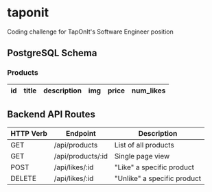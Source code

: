 # taponit
Coding challenge for TapOnIt's Software Engineer position


## PostgreSQL Schema
### Products
id | title | description | img | price | num_likes
---| ----- | ----------- | --- | ----- | ---------

## Backend API Routes
HTTP Verb | Endpoint | Description
--------- | -------- | -----------
GET | /api/products | List of all products
GET | /api/products/:id | Single page view
POST | /api/likes/:id | "Like" a specific product
DELETE | /api/likes/:id | "Unlike" a specific product
